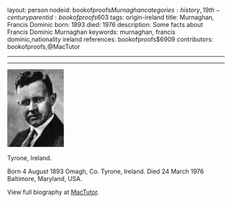 layout: person
nodeid: bookofproofs$Murnaghan
categories: history,19th-century
parentid: bookofproofs$603
tags: origin-ireland
title: Murnaghan, Francis Dominic
born: 1893
died: 1976
description: Some facts about Francis Dominic Murnaghan
keywords: murnaghan, francis dominic,nationality ireland
references: bookofproofs$6909
contributors: bookofproofs,@MacTutor

---


---

![Murnaghan.jpg](https://github.com/bookofproofs/bookofproofs.github.io/blob/main/_sources/_assets/images/portraits/Murnaghan.jpg?raw=true)

Tyrone, Ireland.

Born 4 August 1893 Omagh, Co. Tyrone, Ireland. Died 24 March 1976 Baltimore, Maryland, USA.


View full biography at [MacTutor](https://mathshistory.st-andrews.ac.uk/Biographies/Murnaghan/).
